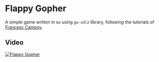 # Flappy Gopher
A simple game written in `Go` using `go-sdl2` library, following the tutorials of [Francesc Campoy](https://github.com/campoy).


## Video
[![Flappy Gopher](http://img.youtube.com/vi/RQvDp0QyI0U/0.jpg)](https://youtu.be/RQvDp0QyI0U "Flappy Gopher")
